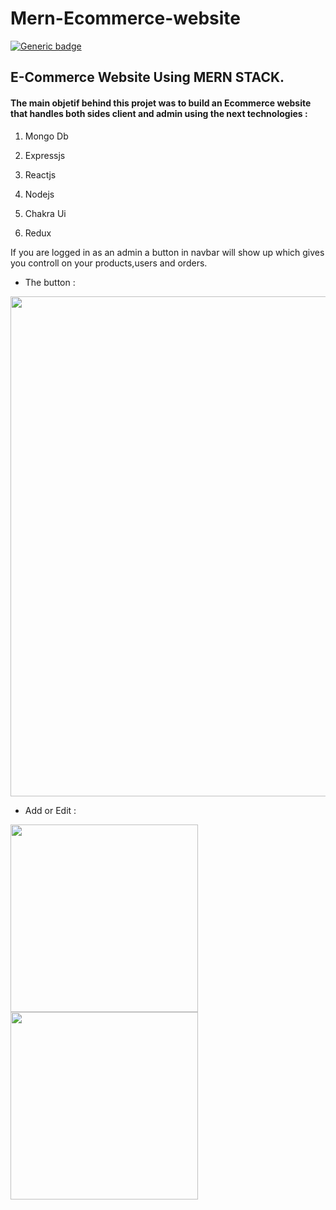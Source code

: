# Mern-Ecommerce-website 
[![Generic badge](https://img.shields.io/badge/Responsive-Yes-<COLOR>.svg)](https://eastclothing.herokuapp.com/) 
## E-Commerce Website Using MERN STACK. 



#### The main objetif behind this projet was to build an Ecommerce website that handles both sides client and admin using the next technologies :  

 1. Mongo Db  
 
 2. Expressjs  
 
 3. Reactjs  
 4. Nodejs  
 5. Chakra Ui  
 6. Redux  



If you are logged in as an admin a button in navbar will show up which gives you controll on your products,users and orders.

- The button :
<img width = "800" src="https://i.imgur.com/a7YFo86.png"/>  



- Add or Edit :
<img width = "300" src="https://i.imgur.com/p725woy.png"/>
<img width = "300" src="https://i.imgur.com/80E5x6p.png"/>










